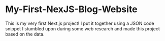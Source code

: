 # My-First-NexJS-Blog-Website
This is my very first Next.js project! I put it together using a JSON code snippet I stumbled upon during some web research and made this project based on the data.
